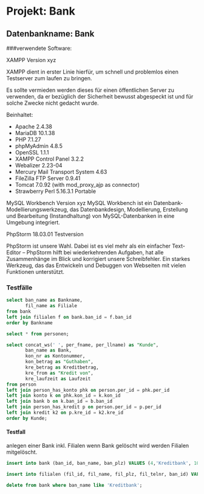 # Projekt: Bank
## Datenbankname: Bank

###verwendete Software:

XAMPP Version xyz

XAMPP dient in erster Linie hierfür, um schnell und problemlos einen Testserver zum laufen zu bringen.

Es sollte vermieden werden dieses für einen öffentlichen Server zu verwenden, da er bezüglich der Sicherheit bewusst abgespeckt ist und für solche Zwecke nicht gedacht wurde. 

Beinhaltet: 
* Apache 2.4.38
* MariaDB 10.1.38
* PHP 7.1.27
* phpMyAdmin 4.8.5
* OpenSSL 1.1.1
* XAMPP Control Panel 3.2.2
* Webalizer 2.23-04
* Mercury Mail Transport System 4.63
* FileZilla FTP Server 0.9.41
* Tomcat 7.0.92 (with mod_proxy_ajp as connector)
* Strawberry Perl 5.16.3.1 Portable

MySQL Workbench
Version xyz
MySQL Workbench ist ein Datenbank-Modellierungswerkzeug, das Datenbankdesign, Modellierung, Erstellung und Bearbeitung (Instandhaltung) von MySQL-Datenbanken in eine Umgebung integriert.

PhpStorm 18.03.01 Testversion

PhpStorm ist unsere Wahl. Dabei ist es viel mehr als ein einfacher Text-Editor – PhpStorm hilft bei wiederkehrenden Aufgaben, hat alle Zusammenhänge im Blick und korrigiert unsere Schreibfehler. Ein starkes Werkzeug, das das Entwickeln und Debuggen von Webseiten mit vielen Funktionen unterstützt.

### Testfälle

```sql
select ban_name as Bankname,
       fil_name as Filiale
from bank
left join filialen f on bank.ban_id = f.ban_id
order by Bankname

select * from personen;

select concat_ws(' ', per_fname, per_llname) as "Kunde",
       ban_name as Bank,
       kon_nr as Kontonummer,
       kon_betrag as "Guthaben",
       kre_betrag as Kreditbetrag,
       kre_from as "Kredit von",
       kre_laufzeit as Laufzeit
from person
left join person_has_konto phk on person.per_id = phk.per_id
left join konto k on phk.kon_id = k.kon_id
left join bank b on k.ban_id = b.ban_id
left join person_has_kredit p on person.per_id = p.per_id
left join kredit k2 on p.kre_id = k2.kre_id
order by Kunde;

```

#### Testfall

anlegen einer Bank inkl. Filialen
wenn Bank gelöscht wird werden Filialen mitgelöscht.

```sql
insert into bank (ban_id, ban_name, ban_plz) VALUES (4,'Kreditbank', 1010);

insert into filialen (fil_id, fil_name, fil_plz, fil_telnr, ban_id) VALUES (6,'Filiale Pichl', 5567, '06453', 4);

delete from bank where ban_name like 'Kreditbank';
```

